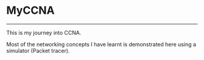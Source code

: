 # MyCCNA
<hr />
<p>This is my journey into CCNA. </p><p>Most of the networking concepts I have learnt is demonstrated here using a simulator (Packet tracer).</p>
